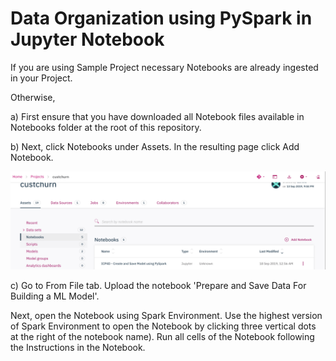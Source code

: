 # Data Organization using PySpark in Jupyter Notebook

If you are using Sample Project necessary Notebooks are already ingested in your Project.

Otherwise, 

a) First ensure that you have downloaded all Notebook files available in Notebooks folder at the root of this repository.

b) Next, click Notebooks under Assets. In the resulting page click Add Notebook. 

![](images/cp4dAddNotebook.png)

c) Go to From File tab. Upload the notebook 'Prepare and Save Data For Building a ML Model'.

Next, open the Notebook using Spark Environment. Use the highest version of Spark Environment to open the Notebook by clicking three vertical dots at the right of the notebook name). Run all cells of the Notebook following the Instructions in the Notebook.

